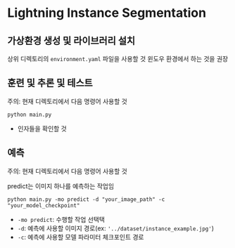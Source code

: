 # Lightning Instance Segmentation

## 가상환경 생성 및 라이브러리 설치
상위 디렉토리의 `environment.yaml` 파일을 사용할 것
윈도우 환경에서 하는 것을 권장

## 훈련 및 추론 및 테스트
주의: 현재 디렉토리에서 다음 명령어 사용할 것
```shell
python main.py
```
- 인자들을 확인할 것

## 예측
주의: 현재 디렉토리에서 다음 명령어 사용할 것

predict는 이미지 하나를 예측하는 작업임
```shell
python main.py -mo predict -d "your_image_path" -c "your_model_checkpoint"
```
- `-mo predict`: 수행할 작업 선택택
- `-d`: 예측에 사용할 이미지 경로(ex: `'../dataset/instance_example.jpg'`)
- `-c`: 예측에 사용할 모델 파라미터 체크포인트 경로